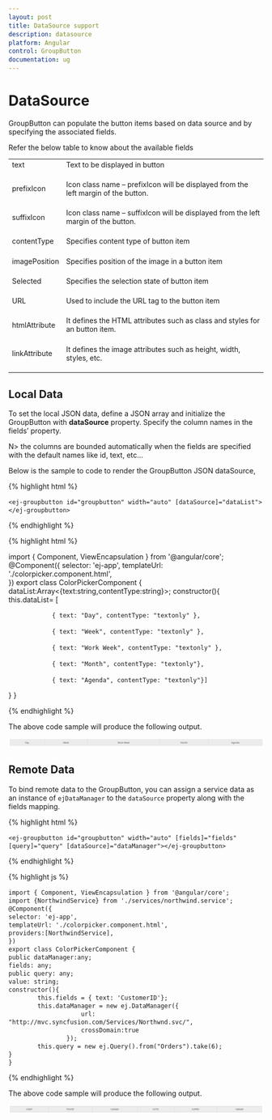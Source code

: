 ```yaml
---
layout: post
title: DataSource support
description: datasource
platform: Angular
control: GroupButton
documentation: ug
---
```


# DataSource

GroupButton can populate the button items based on data source and by specifying the associated fields. 

Refer the below table to know about the available fields

<table>
<tr>
<td>
text<br/><br/></td><td>
Text to be displayed in button<br/><br/></td></tr>
<tr>
<td>
prefixIcon<br/><br/></td><td>
Icon class name – prefixIcon will be displayed from the left margin of the button.<br/><br/></td></tr>
<tr>
<td>
suffixIcon<br/><br/></td><td>
Icon class name – suffixIcon will be displayed from the left margin of the button.<br/><br/></td></tr>
<tr>
<td>
contentType<br/><br/></td><td>
Specifies content type of button item<br/><br/></td></tr>
<tr>
<td>
imagePosition<br/><br/></td><td>
Specifies position of the image in a button item<br/><br/></td></tr>
<tr>
<td>
Selected<br/><br/></td><td>
Specifies the selection state of button item<br/><br/></td></tr>
<tr>
<td>
URL<br/><br/></td><td>
Used to include the URL tag to the button item<br/><br/></td></tr>
<tr>
<td>
htmlAttribute<br/><br/></td><td>
It defines the HTML attributes such as class and styles for an button item.<br/><br/></td></tr>
<tr>
<td>
linkAttribute<br/><br/></td><td>
It defines the image attributes such as height, width, styles, etc.<br/><br/></td></tr>
</table>

## Local Data

To set the local JSON data, define a JSON array and initialize the GroupButton with **dataSource** property. Specify the column names in the fields’ property.

N> the columns are bounded automatically when the fields are specified with the default names like id, text, etc...

Below is the sample to code to render the GroupButton JSON dataSource,

{% highlight html %}

    <ej-groupbutton id="groupbutton" width="auto" [dataSource]="dataList"></ej-groupbutton>

{% endhighlight %}

{% highlight html %}

import { Component, ViewEncapsulation } from '@angular/core';
@Component({
  selector: 'ej-app',
  templateUrl: './colorpicker.component.html',  
})
export class ColorPickerComponent { 
dataList:Array<{text:string,contentType:string}>;
constructor(){
  this.dataList= [

                { text: "Day", contentType: "textonly" },

                { text: "Week", contentType: "textonly" },

                { text: "Work Week", contentType: "textonly" },

                { text: "Month", contentType: "textonly"},

                { text: "Agenda", contentType: "textonly"}]
}
}

{% endhighlight %}

The above code sample will produce the following output.

![](DataSource_images/datasource_image.png)

## Remote Data

To bind remote data to the GroupButton, you can assign a service data as an instance of `ejDataManager` to the `dataSource` property along with the fields mapping.

{% highlight html %}

    <ej-groupbutton id="groupbutton" width="auto" [fields]="fields" [query]="query" [dataSource]="dataManager"></ej-groupbutton>

{% endhighlight %}

{% highlight js %}

    import { Component, ViewEncapsulation } from '@angular/core';
    import {NorthwindService} from './services/northwind.service';
    @Component({
    selector: 'ej-app',
    templateUrl: './colorpicker.component.html', 
    providers:[NorthwindService],
    })
    export class ColorPickerComponent { 
    public dataManager:any;
    fields: any;
    public query: any;
    value: string;
    constructor(){
            this.fields = { text: 'CustomerID'};
            this.dataManager = new ej.DataManager({
                        url: "http://mvc.syncfusion.com/Services/Northwnd.svc/", 
                        crossDomain:true
                    }); 
            this.query = new ej.Query().from("Orders").take(6);
    }
    }

{% endhighlight %}

The above code sample will produce the following output.

![](DataSource_images/datasource_image1.png)